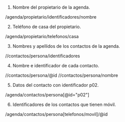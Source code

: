 1. Nombre del propietario de la agenda.

/agenda/propietario/identificadores/nombre

2. Teléfono de casa del propietario.

/agenda/propietario/telefonos/casa

3. Nombres y apellidos de los contactos de la agenda.

//contactos/persona/identificadores

4. Nombre e identificador de cada contacto.

//contactos/persona/@id
//contactos/persona/nombre

5. Datos del contacto con identificador p02.

/agenda/contactos/persona[@id="p02"]

6. Identificadores de los contactos que tienen móvil.

/agenda/contactos/persona[telefonos/movil]/@id

